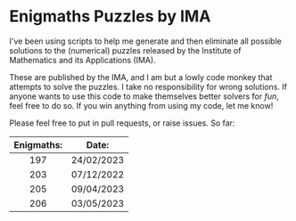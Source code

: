 # Enigmaths Puzzles by IMA
I've been using scripts to help me generate and then eliminate all possible solutions to the (numerical) puzzles released by the Institute of Mathematics and its Applications (IMA).

These are published by the IMA, and I am but a lowly code monkey that attempts to solve the puzzles. I take no responsibility for wrong solutions. If anyone wants to use this code to make themselves better solvers for _fun_, feel free to do so. If you win anything from using my code, let me know!

Please feel free to put in pull requests, or raise issues.
So far: 

| Enigmaths: | Date:    |
|:----------:|----------|
| 197        |24/02/2023|
| 203        |07/12/2022|
| 205        |09/04/2023|
| 206        |03/05/2023|
